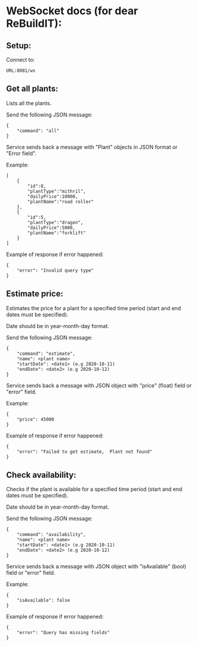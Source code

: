 
# WebSocket docs (for dear ReBuildIT):

## Setup: 

Connect to:

```
URL:8081/ws 
```

## Get all plants:

Lists all the plants.

Send the following JSON message:
```
{
    "command": "all"
}
```

Service sends back a message with "Plant" objects in JSON format or "Error field".

Example: 

```
[
    {
        "id":8,
        "plantType":"mithril",
        "dailyPrice":10000,
        "plantName":"road roller"
    },
    {
        "id":5,
        "plantType":"dragon",
        "dailyPrice":5000,
        "plantName":"forklift"
    }
]
```

Example of response if error happened:

```
{
    "error": "Invalid query type"
}
```

## Estimate price:

Estimates the price for a plant for a specified time period (start and end dates must be specified).

Date should be in year-month-day format.


Send the following JSON message:

```
{
    "command": "estimate",
    "name": <plant name>
    "startDate": <date1> (e.g 2020-10-11)
    "endDate": <date2> (e.g 2020-10-12)
}
```

Service sends back a message with JSON object with "price" (float) field or "error" field.

Example:

```
{
    "price": 45000
}
```

Example of response if error happened:

```
{
    "error": "Failed to get estimate,  Plant not found"
}
```

## Check availability:

Checks if the plant is available for a specified time period (start and end dates must be specified).

Date should be in year-month-day format.

Send the following JSON message:

```
{
    "command": "availability",
    "name": <plant name>
    "startDate": <date1> (e.g 2020-10-11)
    "endDate": <date2> (e.g 2020-10-12)
}
```

Service sends back a message with JSON object with "isAvailable" (bool) field or "error" field.

Example:

```
{
    "isAvailable": false
}
```

Example of response if error happened:

```
{
    "error": "Query has missing fields"
}
```
